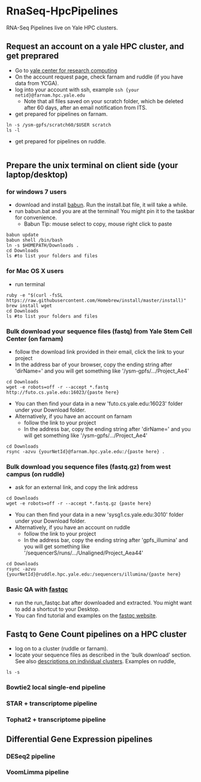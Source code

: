 # RnaSeq-HpcPipelines
RNA-Seq Pipelines live on Yale HPC clusters.
## Request an account on a yale HPC cluster, and get preprared
- Go to [yale center for research computing](http://research.computing.yale.edu/support/hpc/getting-started)
- On the account request page, check farnam and ruddle (if you have data from YCGA).
- log into your account with ssh, example `ssh {your netid}@farnam.hpc.yale.edu`
  - Note that all files saved on your scratch folder, which be deleted after 60 days, after an email notification from ITS.
- get prepared for pipelines on farnam.  
```
ln -s /ysm-gpfs/scratch60/$USER scratch
ls -l
```
- get prepared for pipelines on ruddle.
```
```

## Prepare the unix terminal on client side (your laptop/desktop)
### for windows 7 users
- download and install [babun](http://babun.github.io/).  Run the install.bat file, it will take a while.
- run babun.bat and you are at the terminal!  You might pin it to the taskbar for convenience.
  - Babun Tip: mouse select to copy, mouse right click to paste
```
babun update
babun shell /bin/bash
ln -s $HOMEPATH/Downloads .
cd Downloads
ls #to list your folders and files
```
### for Mac OS X users
- run terminal
```
ruby -e "$(curl -fsSL https://raw.githubusercontent.com/Homebrew/install/master/install)"
brew install wget
cd Downloads
ls #to list your folders and files
```
### Bulk download your sequence files (fastq) from Yale Stem Cell Center (on farnam)
- follow the download link provided in their email, click the link to your project
- In the address bar of your browser, copy the ending string after 'dirName=' and you will get something like 
'/ysm-gpfs/.../Project_Ae4'
```
cd Downloads
wget -e robots=off -r --accept *.fastq http://futo.cs.yale.edu:16023/{paste here}
```
- You can then find your data in a new 'futo.cs.yale.edu:16023' folder under your Download folder.
- Alternatively, if you have an account on farnam
  - follow the link to your project
  - In the address bar, copy the ending string after 'dirName=' and you will get something like 
'/ysm-gpfs/.../Project_Ae4'
```
cd Downloads
rsync -azvu {yourNetId}@farnam.hpc.yale.edu:/{paste here} .
```

### Bulk download you sequence files (fastq.gz) from west campus (on ruddle)
- ask for an external link, and copy the link address
```
cd Downloads
wget -e robots=off -r --accept *.fastq.gz {paste here}
```
- You can then find your data in a new 'sysg1.cs.yale.edu:3010' folder under your Download folder.
- Alternatively, if you have an account on ruddle
  - follow the link to your project
  - In the address bar, copy the ending string after 'gpfs_illumina' and you will get something like 
'/sequencerS/runs/.../Unaligned/Project_Aea44'
```
cd Downloads
rsync -azvu {yourNetId}@ruddle.hpc.yale.edu:/sequencers/illumina/{paste here}
```
### Basic QA with [fastqc](https://www.bioinformatics.babraham.ac.uk/projects/fastqc/)
- run the run_fastqc.bat after downloaded and extracted. You might want to add a shortcut to your Desktop.
- You can find tutorial and examples on the [fastqc website](https://www.bioinformatics.babraham.ac.uk/projects/fastqc/).

## Fastq to Gene Count pipelines on a HPC cluster
- log on to a cluster (ruddle or farnam). 
- locate your sequence files as described in the 'bulk download' section. See also [descriptions on individual clusters](http://research.computing.yale.edu/support/hpc/clusters). Examples on ruddle,
```
ls -s 
```
### Bowtie2 local single-end pipeline
### STAR + transcriptome pipeline
### Tophat2 + transcriptome pipeline

## Differential Gene Expression pipelines
### DESeq2 pipeline
### VoomLimma pipeline
